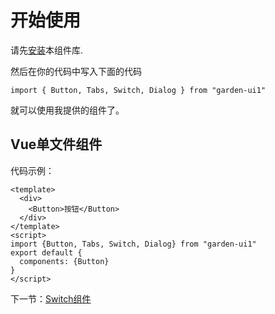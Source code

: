 # 开始使用
请先[安装](#/doc/install)本组件库.

然后在你的代码中写入下面的代码
```angular2html
import { Button, Tabs, Switch, Dialog } from "garden-ui1"
```

就可以使用我提供的组件了。

## Vue单文件组件

代码示例：

```angular2html
<template>
  <div>
    <Button>按钮</Button>
  </div>
</template>
<script>
import {Button, Tabs, Switch, Dialog} from "garden-ui1"
export default {
  components: {Button}
}
</script>
```
下一节：[Switch组件](#/doc/switch)
